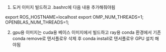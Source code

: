 1. 도커 이미지 빌드하고 .bashrc에 다음 내용 추가해줘야됨

export ROS_HOSTNAME=localhost
export OMP_NUM_THREADS=1; OPENBLAS_NUM_THREADS=1;

2. gpu용 이미지는 cuda용 베이스 이미지에서 빌드하고 ray용 conda 환경에서 기존 conda remove로 텐서플로우 삭제 후 conda install로 텐서플로우 GPU 설치 해야됨
